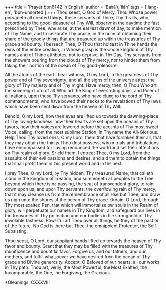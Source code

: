 +++
title = 'Prayer bpn6442 in English'
author = 'Bahá'u'lláh'
tags = ['lang-en', 'bpn-unsorted']
+++
Thou seest, O God of Mercy, Thou Whose power pervadeth all created things, these servants of Thine, Thy thralls, who, according to the good-pleasure of Thy Will, observe in the daytime the fast prescribed by Thee, who arise, at the earliest dawn of day, to make mention of Thy Name, and to celebrate Thy praise, in the hope of obtaining their share of the goodly things that are treasured up within the treasuries of Thy grace and bounty. I beseech Thee, O Thou that holdest in Thine hands the reins of the entire creation, in Whose grasp is the whole kingdom of Thy names and of Thine attributes, not to deprive, in Thy Day, Thy servants from the showers pouring from the clouds of Thy mercy, nor to hinder them from taking their portion of the ocean of Thy good-pleasure.

All the atoms of the earth bear witness, O my Lord, to the greatness of Thy power and of Thy sovereignty; and all the signs of the universe attest the glory of Thy majesty and of Thy might. Have mercy, then, O Thou Who art the sovereign Lord of all, Who art the King of everlasting days, and Ruler of all nations, upon these Thy servants, who have clung to the cord of Thy commandments, who have bowed their necks to the revelations of Thy laws which have been sent down from the heaven of Thy Will.

Behold, O my Lord, how their eyes are lifted up towards the dawning-place of Thy loving-kindness, how their hearts are set upon the oceans of Thy favors, how their voices are lowered before the accents of Thy most sweet Voice, calling, from the most sublime Station, in Thy name the All-Glorious. Help Thou Thy loved ones, O my Lord, them that have forsaken their all, that they may obtain the things Thou dost possess, whom trials and tribulations have encompassed for having renounced the world and set their affections on Thy realm of glory. Shield them, I entreat Thee, O my Lord, from the assaults of their evil passions and desires, and aid them to obtain the things that shall profit them in this present world and in the next.

I pray Thee, O my Lord, by Thy hidden, Thy treasured Name, that calleth aloud in the kingdom of creation, and summoneth all peoples to the Tree beyond which there is no passing, the seat of transcendent glory, to rain down upon us, and upon Thy servants, the overflowing rain of Thy mercy, that it may cleanse us from the remembrance of all else but Thee, and draw us nigh unto the shores of the ocean of Thy grace. Ordain, O Lord, through Thy most exalted Pen, that which will immortalize our souls in the Realm of glory, will perpetuate our names in Thy Kingdom, and safeguard our lives in the treasuries of Thy protection and our bodies in the stronghold of Thy inviolable fastness. Powerful art Thou over all things, be they of the past or of the future. No God is there but Thee, the omnipotent Protector, the Self-Subsisting.

Thou seest, O Lord, our suppliant hands lifted up towards the heaven of Thy favor and bounty. Grant that they may be filled with the treasures of Thy munificence and bountiful favor. Forgive us, and our fathers, and our mothers, and fulfill whatsoever we have desired from the ocean of Thy grace and Divine generosity. Accept, O Beloved of our hearts, all our works in Thy path. Thou art, verily, the Most Powerful, the Most Exalted, the Incomparable, the One, the Forgiving, the Gracious.

*Gleanings, CXXXVIII
